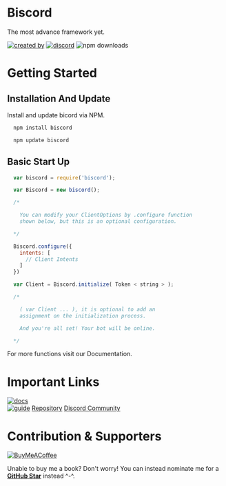 # Biscord 

The most advance framework yet.

[![created by](https://img.shields.io/badge/Created%20By-Vinzerr-blue.svg?longCache=true&style=flat)](https://github.com/Vinzerr) [![discord](https://img.shields.io/discord/944534636250406912?color=%235865F2&label=Discord&logo=discord&logoColor=white&style=flat)](https://discord.gg/PBjknh5vVC) ![npm downloads](https://img.shields.io/npm/dt/biscord?color=blue&style=flat)

# Getting Started

## Installation And Update

Install and update bicord via NPM.

```bash
  npm install biscord
```

```bash
  npm update biscord
```

## Basic Start Up

```javascript
  var biscord = require('biscord');

  var Biscord = new biscord();

  /*

    You can modify your ClientOptions by .configure function 
    shown below, but this is an optional configuration.

  */

  Biscord.configure({
    intents: [
      // Client Intents
    ]
  })

  var Client = Biscord.initialize( Token < string > );

  /*

    ( var Client ... ), it is optional to add an 
    assignment on the initialization process.

    And you're all set! Your bot will be online.

  */

```

For more functions visit our Documentation.

# Important Links

[![docs](https://img.shields.io/badge/docs-discord.js.org-blue.svg?longCache=true&style=for-the-badge)](discord.js.org) <br>
[![guide](https://img.shields.io/badge/guide-discord.js.org/guide-green.svg?longCache=true&style=for-the-badge)](discord.js.org/guide)
[Repository](https://github.com/Vinzerr/biscord)
[Discord Community](https://discord.gg/PBjknh5vVC)

# Contribution & Supporters
[![BuyMeACoffee](https://img.shields.io/badge/Buymeacoffee-%23FFDD00.svg?&style=for-the-badge&logo=buy-me-a-coffee&logoColor=black)](https://buymeacoff.ee/vinzerr)

Unable to buy me a book? Don't worry! You can instead nominate me for a __[GitHub Star](https://stars.github.com/nominate)__ instead ^-^.